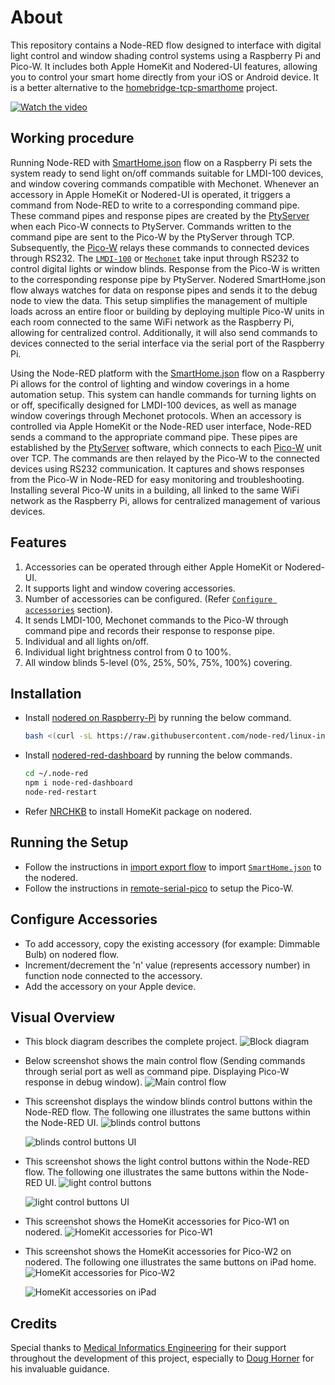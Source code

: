 # About
This repository contains a Node-RED flow designed to interface with digital light control and window shading control systems using a Raspberry Pi and Pico-W. It includes both Apple HomeKit and Nodered-UI features, allowing you to control your smart home directly from your iOS or Android device. It is a better alternative to the [homebridge-tcp-smarthome](https://github.com/RajkumarGara/homebridge-tcp-smarthome) project.

[![Watch the video](img/7.GIF)](https://youtu.be/M36LoMouvPg)

## Working procedure
Running Node-RED with [SmartHome.json](./SmartHome.json) flow on a Raspberry Pi sets the system ready to send light on/off commands suitable for LMDI-100 devices, and window covering commands compatible with Mechonet. Whenever an accessory in Apple HomeKit or Nodered-UI is operated, it triggers a command from Node-RED to write to a corresponding command pipe. These command pipes and response pipes are created by the [PtyServer](https://github.com/RajkumarGara/remote-serial-pico/blob/main/src/PtyServer.js) when each Pico-W connects to PtyServer. Commands written to the command pipe are sent to the Pico-W by the PtyServer through TCP. Subsequently, the [Pico-W](https://github.com/RajkumarGara/remote-serial-pico/blob/main/src/PicoSerialClient.py) relays these commands to connected devices through RS232. The [`LMDI-100`](./docs/LMDI_Serial_Protocol.pdf) or [`Mechonet`](./docs/Mecho_Shade_Serial_Protocol.pdf) take input through RS232 to control digital lights or window blinds. Response from the Pico-W is written to the corresponding response pipe by PtyServer. Nodered SmartHome.json flow always watches for data on response pipes and sends it to the debug node to view the data. This setup simplifies the management of multiple loads across an entire floor or building by deploying multiple Pico-W units in each room connected to the same WiFi network as the Raspberry Pi, allowing for centralized control. Additionally, it will also send commands to devices connected to the serial interface via the serial port of the Raspberry Pi.


Using the Node-RED platform with the [SmartHome.json](./SmartHome.json) flow on a Raspberry Pi allows for the control of lighting and window coverings in a home automation setup. This system can handle commands for turning lights on or off, specifically designed for LMDI-100 devices, as well as manage window coverings through Mechonet protocols. When an accessory is controlled via Apple HomeKit or the Node-RED user interface, Node-RED sends a command to the appropriate command pipe. These pipes are established by the [PtyServer](https://github.com/RajkumarGara/remote-serial-pico/blob/main/src/PtyServer.js) software, which connects to each [Pico-W](https://github.com/RajkumarGara/remote-serial-pico/blob/main/src/PicoSerialClient.py) unit over TCP. The commands are then relayed by the Pico-W to the connected devices using RS232 communication. It captures and shows responses from the Pico-W in Node-RED for easy monitoring and troubleshooting. Installing several Pico-W units in a building, all linked to the same WiFi network as the Raspberry Pi, allows for centralized management of various devices.

## Features
1. Accessories can be operated through either Apple HomeKit or Nodered-UI.
2. It supports light and window covering accessories.
3. Number of accessories can be configured. (Refer [`Configure accessories`](#Configure-Accessories) section).
4. It sends LMDI-100, Mechonet commands to the Pico-W through command pipe and records their response to response pipe.
5. Individual and all lights on/off.
6. Individual light brightness control from 0 to 100%.
7. All window blinds 5-level (0%, 25%, 50%, 75%, 100%) covering.

## Installation
* Install [nodered on Raspberry-Pi](https://nodered.org/docs/getting-started/raspberrypi) by running the below command.
    ```bash
    bash <(curl -sL https://raw.githubusercontent.com/node-red/linux-installers/master/deb/update-nodejs-and-nodered)
    ```  
* Install [nodered-red-dashboard](https://flows.nodered.org/node/node-red-dashboard) by running the below commands.
    ```bash
    cd ~/.node-red
    npm i node-red-dashboard
    node-red-restart
    ```  
* Refer [NRCHKB](https://github.com/NRCHKB/node-red-contrib-homekit-bridged?tab=readme-ov-file#easy-install) to install HomeKit package on nodered.

## Running the Setup
* Follow the instructions in [import export flow](https://flowfuse.com/blog/2023/03/3-quick-node-red-tips-5/#1.-copy-and-share-your-flows-using-export-and-import) to import [`SmartHome.json`](./SmartHome.json) to the nodered.
* Follow the instructions in [remote-serial-pico](https://github.com/RajkumarGara/remote-serial-pico) to setup the Pico-W.

## Configure Accessories
* To add accessory, copy the existing accessory (for example: Dimmable Bulb) on nodered flow.
* Increment/decrement the 'n' value (represents accessory number) in function node connected to the accessory.
* Add the accessory on your Apple device.

## Visual Overview
* This block diagram describes the complete project.
    ![Block diagram](img/1.jpg)

* Below screenshot shows the main control flow (Sending commands through serial port as well as command pipe. Displaying Pico-W response in debug window).
    ![Main control flow](img/2.jpg)

* This screenshot displays the window blinds control buttons within the Node-RED flow. The following one illustrates the same buttons within the Node-RED UI.
    ![blinds control buttons](img/3.jpg)

    ![blinds control buttons UI](img/8.jpg)

* This screenshot shows the light control buttons within the Node-RED flow. The following one illustrates the same buttons within the Node-RED UI.
    ![light control buttons](img/4.jpg)

    ![light control buttons UI](img/9.jpg)

* This screenshot shows the HomeKit accessories for Pico-W1 on nodered.
    ![HomeKit accessories for Pico-W1](img/5.jpg)

* This screenshot shows the HomeKit accessories for Pico-W2 on nodered. The following one illustrates the same buttons on iPad home.
    ![HomeKit accessories for Pico-W2](img/6.jpg)

    ![HomeKit accessories on iPad](img/10.jpg)

## Credits
Special thanks to [Medical Informatics Engineering](https://www.mieweb.com/) for their support throughout the development of this project, especially to [Doug Horner](https://github.com/horner) for his invaluable guidance.